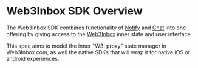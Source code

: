 # Web3Inbox SDK Overview

The Web3Inbox SDK combines functionality of
[Notify](../../clients/notify/README.md) and [Chat](../../clients/chat/README.md) 
into one offering by giving access to the [Web3Inbox](https://web3inbox.com)
inner state and user interface. 

This spec aims to model the inner "W3I proxy" state manager in Web3Inbox.com, 
as well the native SDKs that will wrap it for native iOS or android experiences.
